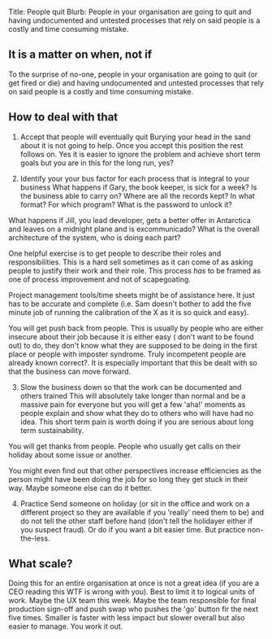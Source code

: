 Title: People quit
Blurb: People in your organisation are going to quit and having undocumented and untested processes that rely on said people is a costly and time consuming mistake.

## It is a matter on when, not if

To the surprise of no-one, people in your organisation are going to quit (or get fired or die) and having undocumented and untested processes that rely on said people is a costly and time consuming mistake.

## How to deal with that

1. Accept that people will eventually quit
Burying your head in the sand about it is not going to help. Once you accept this position the rest follows on. Yes it is easier to ignore the problem and achieve short term goals but you are in this for the long run, yes?

2. Identify your your bus factor for each process that is integral to your business
What happens if Gary, the book keeper, is sick for a week? Is the business able to carry on? Where are all the records kept? In what format? For which program? What is the password to unlock it?

What happens if Jill, you lead developer, gets a better offer in Antarctica and leaves on a midnight plane and is excommunicado? What is the overall architecture of the system, who is doing each part?

One helpful exercise is to get people to describe their roles and responsibilities. This is a hard sell sometimes as it can come of as asking people to justify their work and their role. This process *has* to be framed as one of process improvement and not of scapegoating. 

Project management tools/time sheets might be of assistance here. It just has to be accurate and complete (i.e. Sam doesn't bother to add the five minute job of running the calibration of the X as it is so quick and easy).

You will get push back from people. This is usually by people who are either insecure about their job because it is either easy ( don't want to be found out) to do, they don't know what they are supposed to be doing in the first place or people with imposter syndrome. Truly incompetent people are already known correct?. It is especially important that this be dealt with so that the business can move forward.

3. Slow the business down so that the work can be documented and others trained
This will absolutely take longer than normal and be a massive pain for everyone but you will get a few 'aha!' moments as people explain and show what they do to others who will have had no idea. This short term pain is worth doing if you are serious about long term sustainability.

You will get thanks from people. People who usually get calls on their holiday about some issue or another.

You might even find out that other perspectives increase efficiencies as the person might have been doing the job for so long they get stuck in their way. Maybe someone else can do it better.

4. Practice
Send someone on holiday (or sit in the office and work on a different project so they are available if you 'really' need them to be) and do not tell the other staff before hand (don't tell the holidayer either if you suspect fraud). Or do if you want a bit easier time. But practice non-the-less.

## What scale?
Doing this for an entire organisation at once is not a great idea (if you are a CEO reading this WTF is wrong with you). Best to limit it to logical units of work. Maybe the UX team this week. Maybe the team responsible for final production sign-off and push swap who pushes the 'go' button fir the next five times. Smaller is faster with less impact but slower overall but also easier to manage. You work it out.

